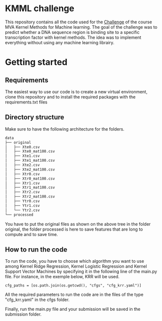 # KMML challenge
This repository contains all the code used for the [Challenge](https://www.kaggle.com/c/machine-learning-with-kernel-methods-2021/overview/evaluation) of the course MVA Kernel Methods for Machine learning. The goal of the challenge was to predict whether a DNA sequence region is binding site to a specific transcription factor with kernel methods. The idea was to implement everything without using any machine learning librairy.

# Getting started

## Requirements

The easiest way to use our code is to create a new virtual environment, clone this repository and to install the required packages with the requirements.txt files

## Directory structure 

Make sure to have the following architecture for the folders. 

```bash
data
├── original
│   ├── Xte0.csv
│   ├── Xte0_mat100.csv
│   ├── Xte1.csv
│   ├── Xte1_mat100.csv
│   ├── Xte2.csv
│   ├── Xte2_mat100.csv
│   ├── Xtr0.csv
│   ├── Xtr0_mat100.csv
│   ├── Xtr1.csv
│   ├── Xtr1_mat100.csv
│   ├── Xtr2.csv
│   ├── Xtr2_mat100.csv
│   ├── Ytr0.csv
│   ├── Ytr1.csv
│   └── Ytr2.csv
└── processed
```

You have to put the original files as shown on the above tree in the folder original, the folder processed is here to save features that are long to compute and to save time.

## How to run the code

To run the code, you have to choose which algorithm you want to use among Kernel Ridge Regression, Kernel Logistic Regression and Kernel Support Vector Machines by specifying it in the following line of the main.py file. For instance, in the exemple below, KRR will be used. 
```
cfg_paths = [os.path.join(os.getcwd(), "cfgs", "cfg_krr.yaml")]
```
All the required parameters to run the code are in the files of the type "cfg_krr.yaml" in the cfgs folder. 

Finally, run the main.py file and your submission will be saved in the submission folder. 


